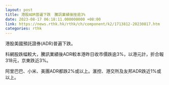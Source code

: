 ```yaml
---
layout: post
title: 港股ADR普遍下跌　騰訊業績後挫逾3%
date: 2023-08-17 06:18:11.000000000 +08:00
link: https://news.rthk.hk/rthk/ch/component/k2/1713812-20230817.htm
categories: rthk
---
```


港股美國預託證券(ADR)普遍下跌。

科網股跌幅較大，騰訊業績後ADR較本港昨日收市價跌逾3%，以港元計，折合報318元，京東跌近3%。

阿里巴巴、小米、美團ADR都跌2%或以上。滙控、港交所及友邦ADR跌近1%或以上。
